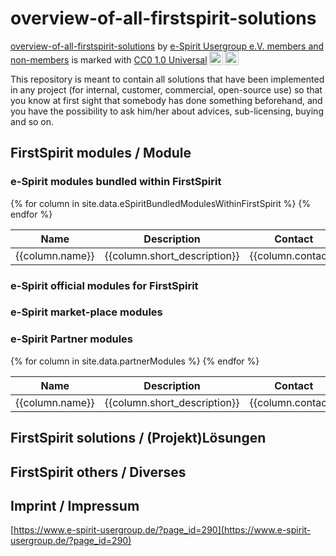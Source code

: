 # overview-of-all-firstspirit-solutions

<p xmlns:cc="http://creativecommons.org/ns#" xmlns:dct="http://purl.org/dc/terms/"><a property="dct:title" rel="cc:attributionURL" href="https://github.com/e-Spirit-Usergroup/overview-of-all-firstspirit-solutions">overview-of-all-firstspirit-solutions</a> by <a rel="cc:attributionURL dct:creator" property="cc:attributionName" href="https://github.com/e-Spirit-Usergroup">e-Spirit Usergroup e.V. members and non-members</a> is marked with <a href="http://creativecommons.org/publicdomain/zero/1.0?ref=chooser-v1" target="_blank" rel="license noopener noreferrer" style="display:inline-block;"> CC0 1.0 Universal<img style="height:22px!important;margin-left:3px;vertical-align:text-bottom;" src="https://mirrors.creativecommons.org/presskit/icons/cc.svg?ref=chooser-v1"><img style="height:22px!important;margin-left:3px;vertical-align:text-bottom;" src="https://mirrors.creativecommons.org/presskit/icons/zero.svg?ref=chooser-v1"></a></p>

This repository is meant to contain all solutions that have been implemented in any project (for internal, customer, commercial, open-source use) so that you know at first sight that somebody has done something beforehand, and you have the possibility to ask him/her about advices, sub-licensing, buying and so on.

## FirstSpirit modules / Module

### e-Spirit modules bundled within FirstSpirit

<div class="datatable-begin"></div>
<table>
<colgroup>
<col width="1*" />
<col width="5*" />
<col width="1*" />
<col width="1*" />
<col width="2*" />
</colgroup>
<thead>
<tr class="header">
<th>Name</th>
<th>Description</th>
<th>Contact</th>
<th>Type</th>
<th>Link(s)</th>
</tr>
</thead>
<tbody>
{% for column in site.data.eSpiritBundledModulesWithinFirstSpirit %}
  <tr>
     <td markdown="span">{{column.name}}</td>
     <td markdown="span">{{column.short_description}}</td>
     <td markdown="span">{{column.contact}}</td>
     <td markdown="span">{{column.type}}</td>
     <td markdown="span">{{column.links}}</td>
  </tr>
{% endfor %}
</tbody>
</table>
<div class="datatable-end"></div>

### e-Spirit official modules for FirstSpirit

### e-Spirit market-place modules

### e-Spirit Partner modules

<table>
<colgroup>
<col width="1*" />
<col width="5*" />
<col width="1*" />
<col width="1*" />
<col width="2*" />
</colgroup>
<thead>
<tr class="header">
<th>Name</th>
<th>Description</th>
<th>Contact</th>
<th>Type</th>
<th>Link(s)</th>
</tr>
</thead>
<tbody>
{% for column in site.data.partnerModules %}
  <tr>
     <td markdown="span">{{column.name}}</td>
     <td markdown="span">{{column.short_description}}</td>
     <td markdown="span">{{column.contact}}</td>
     <td markdown="span">{{column.type}}</td>
     <td markdown="span">{{column.links}}</td>
  </tr>
{% endfor %}
</tbody>
</table>

## FirstSpirit solutions / (Projekt)Lösungen

## FirstSpirit others / Diverses

## Imprint / Impressum

[https://www.e-spirit-usergroup.de/?page_id=290](https://www.e-spirit-usergroup.de/?page_id=290)
